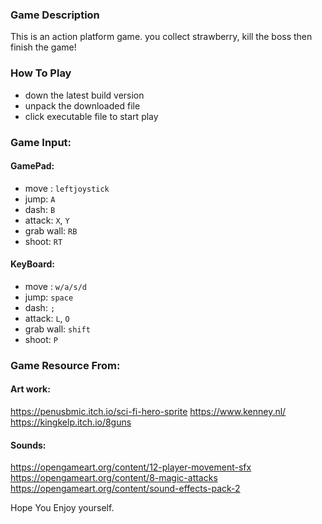 ### Game Description
This is an action platform game. you collect strawberry, kill the boss then finish the game!

### How To Play
- down the latest build version
- unpack the downloaded file
- click executable file to start play
### Game Input: 

#### GamePad: 
  - move : `leftjoystick`
  - jump: `A`
  - dash: `B`
  - attack: `X`, `Y`
  - grab wall: `RB`
  - shoot: `RT`
#### KeyBoard: 
  - move : `w/a/s/d`
  - jump: `space`
  - dash: `;`
  - attack: `L`, `O`
  - grab wall: `shift`
  - shoot: `P`

### Game Resource From:
#### Art work:
https://penusbmic.itch.io/sci-fi-hero-sprite
https://www.kenney.nl/
https://kingkelp.itch.io/8guns

#### Sounds:
https://opengameart.org/content/12-player-movement-sfx
https://opengameart.org/content/8-magic-attacks
https://opengameart.org/content/sound-effects-pack-2

Hope You Enjoy yourself.
